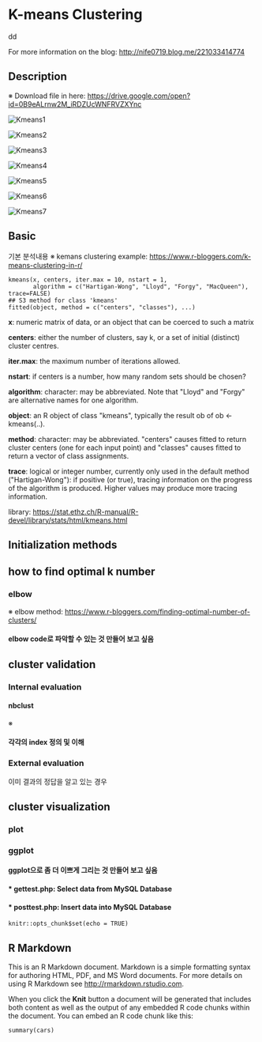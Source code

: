 # K-means Clustering
dd

For more information on the blog: http://nife0719.blog.me/221033414774 

## Description
※ Download file in here: https://drive.google.com/open?id=0B9eALrnw2M_iRDZUcWNFRVZXYnc

![Kmeans1]

[Kmeans1]: Kmeans_1.png

![Kmeans2]

[Kmeans2]: Kmeans_2.png


![Kmeans3]

[Kmeans3]: Kmeans_3.png


![Kmeans4]

[Kmeans4]: Kmeans_4.png


![Kmeans5]

[Kmeans5]: Kmeans_5.png


![Kmeans6]

[Kmeans6]: Kmeans_6.png


![Kmeans7]

[Kmeans7]: Kmeans_7.png


## Basic
기본 분석내용
※ kemans clustering example: https://www.r-bloggers.com/k-means-clustering-in-r/

```{r setup, include=FALSE}
kmeans(x, centers, iter.max = 10, nstart = 1,
       algorithm = c("Hartigan-Wong", "Lloyd", "Forgy", "MacQueen"), trace=FALSE)
## S3 method for class 'kmeans'
fitted(object, method = c("centers", "classes"), ...)
```
**x**: numeric matrix of data, or an object that can be coerced to such a matrix 

**centers**: either the number of clusters, say k, or a set of initial (distinct) cluster centres. 

**iter.max**: the maximum number of iterations allowed.

**nstart**: if centers is a number, how many random sets should be chosen?

**algorithm**: character: may be abbreviated. Note that "Lloyd" and "Forgy" are alternative names for one algorithm.

**object**: an R object of class "kmeans", typically the result ob of ob <- kmeans(..).

**method**: character: may be abbreviated. "centers" causes fitted to return cluster centers (one for each input point) and "classes" causes fitted to return a vector of class assignments.

**trace**: logical or integer number, currently only used in the default method ("Hartigan-Wong"): if positive (or true), tracing information on the progress of the algorithm is produced. Higher values may produce more tracing information.


library: https://stat.ethz.ch/R-manual/R-devel/library/stats/html/kmeans.html


## Initialization methods


## how to find optimal k number
### elbow
※ elbow method: https://www.r-bloggers.com/finding-optimal-number-of-clusters/

#### elbow code로 파악할 수 있는 것 만들어 보고 싶음



## cluster validation
### Internal evaluation 
#### nbclust
※

#### 각각의 index 정의 및 이해

### External evaluation
이미 결과의 정답을 알고 있는 경우

## cluster visualization
### plot
### ggplot
#### ggplot으로 좀 더 이쁘게 그리는 것 만들어 보고 싶음


#### * gettest.php: Select data from MySQL Database
#### * posttest.php: Insert data into MySQL Database


```{r setup, include=FALSE}
knitr::opts_chunk$set(echo = TRUE)
```

## R Markdown

This is an R Markdown document. Markdown is a simple formatting syntax for authoring HTML, PDF, and MS Word documents. For more details on using R Markdown see <http://rmarkdown.rstudio.com>.

When you click the **Knit** button a document will be generated that includes both content as well as the output of any embedded R code chunks within the document. You can embed an R code chunk like this:

```{r cars}
summary(cars)
```
